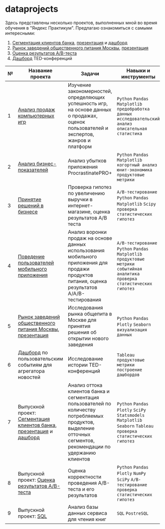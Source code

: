 # dataprojects
Здесь представлены несколько проектов, выполненных мной во время обучения в "Яндекс Практикум". Предлагаю ознакомиться с самыми интересными:
1. [Сегментация клиентов банка](bank/banks.ipynb), [презентация](https://disk.yandex.ru/i/dI_NY2KGzzicxA) и [дашборд](https://public.tableau.com/app/profile/polina.safonova/viz/banks_churn_16953811291880/Dashboard1)
2.  [Рынок заведений общественного питания Москвы](restaurants/restaurants.ipynb), [презентация](https://disk.yandex.ru/i/Ua1Wv3d8CB_XlQ)
3. [Оценка результатов A/B-теста](ab_final/ab_test.ipynb)
4. [Дашборд](https://public.tableau.com/app/profile/polina.safonova/viz/TEDtalkspresentation/sheet22) TED-конференций

| №| Название проекта | Задачи                                                    | Навыки и инструменты           |  
|-----------|-------------------|------------------------------------------------------------------|-----------------------------------|
|1              |[Анализ продаж компьютерных игр](games.ipynb)|Изучение закономерностей, определяющих успешность игр, на основе данных о продажах, оценок пользователей и экспертов, жанров и платформ|`Python` `Pandas` `Matplotlib` `предобработка данных` `исследовательский анализ` `описательная статистика`|
|2              |[Анализ бизнес-показателей](procrastinate_pro.ipynb)| Анализ убытков приложения ProcrastinatePRO+ |`Python` `Pandas` `Matplotlib` `когортный анализ` `юнит-экономика` `продуктовые метрики`|
|3              |[Принятие решений в бизнесе](business_decisions.ipynb)| Проверка гипотез по увеличению выручки в интернет-магазине, оценка результатов A/B теста |`A/B-тестирование` `Python` `Pandas` `Matplotlib` `Scipy` `проверка статистических гипотез`|
|4              |[Поведение пользователей мобильного приложения](app/app_ab.ipynb)| Анализ воронки продаж на основе данных использования мобильного приложения для продажи продуктов питания, оценка результатов A/A/B-тестирования |`A/B-тестирование` `Python` `Pandas` `Matplotlib` `продуктовые метрики` `событийная аналитика` `проверка статистических гипотез`|
|5              |[Рынок заведений общественного питания Москвы](restaurants/restaurants.ipynb), [презентация](https://disk.yandex.ru/i/Ua1Wv3d8CB_XlQ)|Исследования рынка общепита в Москве для принятия решения об открытии нового заведения|`Python` `Pandas` `Plotly` `Seaborn` `визуализация данных`|
|6              |[Дашборд](https://public.tableau.com/app/profile/polina.safonova/viz/TEDtalkspresentation/sheet22) по пользовательским событиям для агрегатора новостей|Исследование истории TED-конференций| `Tableau` `продуктовые метрики` `построение дашбордов` |
|7              |Выпускной проект: [Сегментация клиентов банка](bank/banks.ipynb), [презентация](https://disk.yandex.ru/i/dI_NY2KGzzicxA) и [дашборд](https://public.tableau.com/app/profile/polina.safonova/viz/banks_churn_16953811291880/Dashboard1) |Анализ оттока клиентов банка и сегментация пользователей по количеству потребляемых продуктов, выделение отточных сегментов, рекомендации по удержанию клиентов|`Python` `Pandas` `Plotly` `SciPy` `Statsmodels` `Matplotlib` `Seaborn` `Tableau`  `проверка статистических гипотез`|
|8              |Выпускной проект: [Оценка результатов A/B-теста](ab_final/ab_test.ipynb)|Оценка корректности проведения A/B-теста и его результатов|`Python` `Pandas` `Plotly`  `NumPy` `SciPy` `A/B-тестирование` `проверка статистических гипотез`|
|9              |Выпускной проект: [SQL](sql_final/sql_books.ipynb)|Анализ базы данных сервиса для чтения книг|`SQL` `PostreSQL`|
